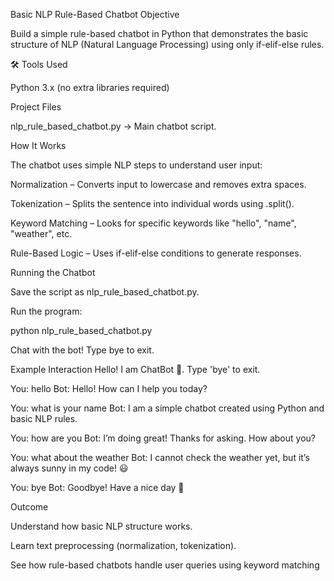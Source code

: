 Basic NLP Rule-Based Chatbot 
 Objective

Build a simple rule-based chatbot in Python that demonstrates the basic structure of NLP (Natural Language Processing) using only if-elif-else rules.

🛠 Tools Used

Python 3.x (no extra libraries required)

 Project Files

nlp_rule_based_chatbot.py → Main chatbot script.

 How It Works

The chatbot uses simple NLP steps to understand user input:

Normalization – Converts input to lowercase and removes extra spaces.

Tokenization – Splits the sentence into individual words using .split().

Keyword Matching – Looks for specific keywords like "hello", "name", "weather", etc.

Rule-Based Logic – Uses if-elif-else conditions to generate responses.

 Running the Chatbot

Save the script as nlp_rule_based_chatbot.py.

Run the program:

python nlp_rule_based_chatbot.py


Chat with the bot! Type bye to exit.

 Example Interaction
Hello! I am ChatBot 🤖. Type 'bye' to exit.

You: hello
Bot: Hello! How can I help you today?

You: what is your name
Bot: I am a simple chatbot created using Python and basic NLP rules.

You: how are you
Bot: I’m doing great! Thanks for asking. How about you?

You: what about the weather
Bot: I cannot check the weather yet, but it’s always sunny in my code! 😃

You: bye
Bot: Goodbye! Have a nice day 🙂

 Outcome

Understand how basic NLP structure works.

Learn text preprocessing (normalization, tokenization).

See how rule-based chatbots handle user queries using keyword matching
